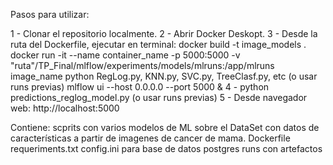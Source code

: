 Pasos para utilizar:

1 - Clonar el repositorio localmente.
2 - Abrir Docker Deskopt.
3 - Desde la ruta del Dockerfile, ejecutar en terminal:
    docker build -t image_models .
    docker run -it --name container_name -p 5000:5000 -v "ruta"/TP_Final/mlflow/experiments/models/mlruns:/app/mlruns image_name
    python RegLog.py, KNN.py, SVC.py, TreeClasf.py, etc (o usar runs previas)
    mlflow ui --host 0.0.0.0 --port 5000 &
4 - python predictions_reglog_model.py (o usar runs previas)
5 - Desde navegador web:
    http://localhost:5000

Contiene: scprits con varios modelos de ML sobre el DataSet con datos de características a partir de imagenes de cancer de mama.
          Dockerfile
          requeriments.txt
          config.ini para base de datos postgres
          runs con artefactos
